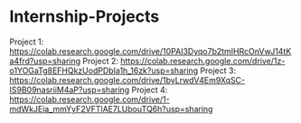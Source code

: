 # Internship-Projects
Project 1:
https://colab.research.google.com/drive/10PAI3Dyqo7b2tmIHRcOnVwJ14tKa4frd?usp=sharing
Project 2:
https://colab.research.google.com/drive/1z-o1YOGaTg8EFHQkzUodPDbIa1h_16zk?usp=sharing
Project 3:
https://colab.research.google.com/drive/1byLrwdV4Em9XqSC-IS9B09nasriiM4aP?usp=sharing
Project 4:
https://colab.research.google.com/drive/1-mdWkJEia_mmYyF2VFTlAE7LUbouTQ6h?usp=sharing
